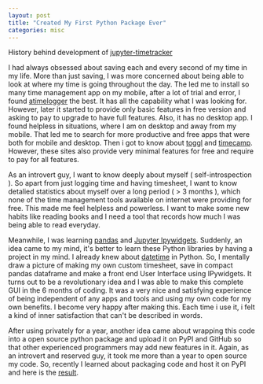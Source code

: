 ```yaml
---
layout: post
title: "Created My First Python Package Ever"
categories: misc
---
```


History behind development of  [jupyter-timetracker](https://prateekkumarpython.github.io/jupyter-timetracker/)

I had always obsessed about saving each and every second of my time in my life. More than just saving, I was more concerned about being able to look at where my time is going throughout the day. The led me to install so many time management app on my mobile, after a lot of trial and error, I found [atimelogger](http://www.atimelogger.com/) the best. It has all the capability what I was looking for. However, later it started to provide only basic features in free version and asking to pay to upgrade to have full features. Also, it has no desktop app. I found helpless in situations, where I am on desktop and away from my mobile. 
That led me to search for more productive and free apps that were both for mobile and desktop. Then i got to know about [toggl](https://toggl.com/) and [timecamp](https://www.timecamp.com/en/). However, these sites also provide very minimal features for free and require to pay for all features.  

As an introvert guy, I want to know deeply about myself ( self-introspection ). So apart from just logging time and having timesheet, I want to know detalied statistics about myself over a long period ( > 3 months ), which none of the time management tools available on internet were providing for free. This made me feel helpless and powerless. I want to make some new habits like reading books and I need a tool that records how much I was being able to read everyday.

Meanwhile, I was learning [pandas](https://pandas.pydata.org/) and [Jupyter Ipywidgets](https://ipywidgets.readthedocs.io/en/latest/). Suddenly, an idea came to my mind, it's better to learn these Python libraries by having a project in my mind. I already knew about [datetime](https://docs.python.org/3/library/datetime.html) in Python. So, I mentally draw a picture of making my own custom timesheet, save in compact pandas dataframe and make a front end User Interface using IPywidgets. It turns out to be a revolutionary idea and I was able to make this complete GUI in the 6 months of coding. It was a very nice and satisfying experience of being independent of any apps and tools and using my own code for my own benefits. I become very happy after making this. Each time i use it, i felt a kind of inner satisfaction that can't be described in words.

After using privately for a year, another idea came about wrapping this code into a open source python package and upload it on PyPI and GitHub so that other experienced programmers may add new features in it. Again, as an introvert and reserved guy, it took me more than a year to open source my code. So, recently I learned about packaging code and host it on PyPI and here is the [result](https://pypi.org/project/jupyter-timetracker/).  
